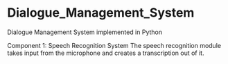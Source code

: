 # Dialogue_Management_System
Dialogue Management System implemented in Python

Component 1: Speech Recognition System
The speech recognition module takes input from the microphone and creates a transcription out of it.
